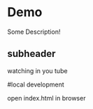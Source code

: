 # Demo

Some Description!

## subheader

watching in you tube

#local development

open index.html in browser